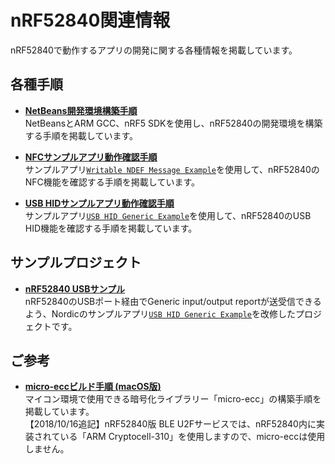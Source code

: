 # nRF52840関連情報

nRF52840で動作するアプリの開発に関する各種情報を掲載しています。

## 各種手順

* <b>[NetBeans開発環境構築手順](NETBEANS.md)</b><br>
NetBeansとARM GCC、nRF5 SDKを使用し、nRF52840の開発環境を構築する手順を掲載しています。

* <b>[NFCサンプルアプリ動作確認手順](NDEFSAMPLE.md)</b><br>
サンプルアプリ[`Writable NDEF Message Example`](https://infocenter.nordicsemi.com/index.jsp?topic=%2Fcom.nordic.infocenter.sdk5.v15.0.0%2Fnfc_writable_ndef_msg.html&cp=4_0_1_4_7_6)を使用して、nRF52840のNFC機能を確認する手順を掲載しています。

* <b>[USB HIDサンプルアプリ動作確認手順](HIDSAMPLE.md)</b><br>
サンプルアプリ[`USB HID Generic Example`](https://infocenter.nordicsemi.com/topic/com.nordic.infocenter.sdk5.v15.2.0/usbd_hid_generic_example.html?cp=4_0_0_4_5_50_6)を使用して、nRF52840のUSB HID機能を確認する手順を掲載しています。

## サンプルプロジェクト

* <b>[nRF52840 USBサンプル](../../nRF5_SDK_v15.2.0/examples/usb)</b><br>
nRF52840のUSBポート経由でGeneric input/output reportが送受信できるよう、Nordicのサンプルアプリ[`USB HID Generic Example`](https://infocenter.nordicsemi.com/topic/com.nordic.infocenter.sdk5.v15.2.0/usbd_hid_generic_example.html?cp=4_0_0_4_5_50_6)を改修したプロジェクトです。

## ご参考

* <b>[micro-eccビルド手順 (macOS版)](BUILDMECC.md) </b><br>
マイコン環境で使用できる暗号化ライブラリー「micro-ecc」の構築手順を掲載しています。<br>
【2018/10/16追記】nRF52840版 BLE U2Fサービスでは、nRF52840内に実装されている「ARM Cryptocell-310」を使用しますので、micro-eccは使用しません。
